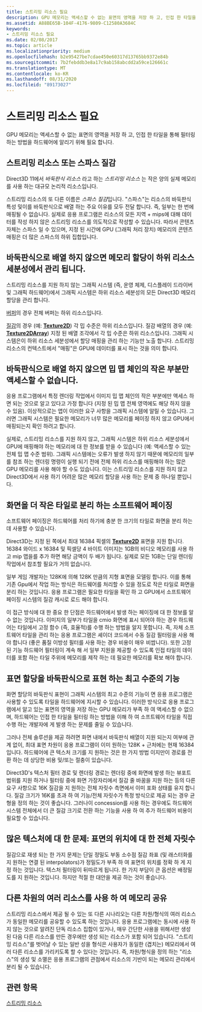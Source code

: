 ```yaml
---
title: 스트리밍 리소스 필요
description: GPU 메모리는 액세스할 수 없는 표면의 영역을 저장 하 고, 인접 한 타일을 통해 필터링 하는 방법을 하드웨어에 알리기 위해 필요 합니다.
ms.assetid: A88BE65B-104F-4176-9809-C12580A3684C
keywords:
- 스트리밍 리소스 필요
ms.date: 02/08/2017
ms.topic: article
ms.localizationpriority: medium
ms.openlocfilehash: b2e95427be7cdae450e60317d13765bb9372e84b
ms.sourcegitcommit: 7b2febddb3e8a17c9ab158abcdd2a59ce126661c
ms.translationtype: MT
ms.contentlocale: ko-KR
ms.lasthandoff: 08/31/2020
ms.locfileid: "89173027"
---
```

# <a name="the-need-for-streaming-resources"></a>스트리밍 리소스 필요


GPU 메모리는 액세스할 수 없는 표면의 영역을 저장 하 고, 인접 한 타일을 통해 필터링 하는 방법을 하드웨어에 알리기 위해 필요 합니다.

## <a name="span-idstreaming_resources_or_sparse_texturesspanspan-idstreaming_resources_or_sparse_texturesspanspan-idstreaming_resources_or_sparse_texturesspanstreaming-resources-or-sparse-textures"></a><span id="Streaming_resources_or_sparse_textures"></span><span id="streaming_resources_or_sparse_textures"></span><span id="STREAMING_RESOURCES_OR_SPARSE_TEXTURES"></span>스트리밍 리소스 또는 스파스 질감


Direct3D 11에서 *바둑판식 리소스* 라고 하는 *스트리밍 리소스* 는 작은 양의 실제 메모리를 사용 하는 대규모 논리적 리소스입니다.

스트리밍 리소스의 또 다른 이름은 *스파스 질감*입니다. "스파스"는 리소스의 바둑판식 특성 및이를 바둑판식으로 배열 하는 주요 이유를 모두 전달 합니다. 즉, 일부는 한 번에 매핑될 수 없습니다. 실제로 응용 프로그램은 리소스의 모든 지역 + mips에 대해 데이터를 작성 하지 않은 스트리밍 리소스를 의도적으로 작성할 수 있습니다. 따라서 콘텐츠 자체는 스파스 일 수 있으며, 지정 된 시간에 GPU (그래픽 처리 장치) 메모리의 콘텐츠 매핑은 더 많은 스파스의 하위 집합입니다.

## <a name="span-idwithout_tiling__memory_allocations_are_managed_at_subresource_granularityspanspan-idwithout_tiling__memory_allocations_are_managed_at_subresource_granularityspanspan-idwithout_tiling__memory_allocations_are_managed_at_subresource_granularityspanwithout-tiling-memory-allocations-are-managed-at-subresource-granularity"></a><span id="Without_tiling__memory_allocations_are_managed_at_subresource_granularity"></span><span id="without_tiling__memory_allocations_are_managed_at_subresource_granularity"></span><span id="WITHOUT_TILING__MEMORY_ALLOCATIONS_ARE_MANAGED_AT_SUBRESOURCE_GRANULARITY"></span>바둑판식으로 배열 하지 않으면 메모리 할당이 하위 리소스 세분성에서 관리 됩니다.


스트리밍 리소스를 지원 하지 않는 그래픽 시스템 (즉, 운영 체제, 디스플레이 드라이버 및 그래픽 하드웨어)에서 그래픽 시스템은 하위 리소스 세분성의 모든 Direct3D 메모리 할당을 관리 합니다.

[버퍼](introduction-to-buffers.md)의 경우 전체 버퍼는 하위 리소스입니다.

[질감](textures.md)의 경우 (예: [**Texture2D**](/windows/desktop/direct3dhlsl/sm5-object-texture2d)) 각 밉 수준은 하위 리소스입니다. 질감 배열의 경우 (예: [**Texture2DArray**](/windows/desktop/direct3dhlsl/sm5-object-texture2darray)) 지정 된 배열 조각에서 각 밉 수준은 하위 리소스입니다. 그래픽 시스템은이 하위 리소스 세분성에서 할당 매핑을 관리 하는 기능만 노출 합니다. 스트리밍 리소스의 컨텍스트에서 "매핑"은 GPU에 데이터를 표시 하는 것을 의미 합니다.

## <a name="span-idwithout_tiling__can_t_access_only_a_small_portion_of_mipmap_chainspanspan-idwithout_tiling__can_t_access_only_a_small_portion_of_mipmap_chainspanspan-idwithout_tiling__can_t_access_only_a_small_portion_of_mipmap_chainspanwithout-tiling-cant-access-only-a-small-portion-of-mipmap-chain"></a><span id="Without_tiling__can_t_access_only_a_small_portion_of_mipmap_chain"></span><span id="without_tiling__can_t_access_only_a_small_portion_of_mipmap_chain"></span><span id="WITHOUT_TILING__CAN_T_ACCESS_ONLY_A_SMALL_PORTION_OF_MIPMAP_CHAIN"></span>바둑판식으로 배열 하지 않으면 밉 맵 체인의 작은 부분만 액세스할 수 없습니다.


응용 프로그램에서 특정 렌더링 작업에서 이미지 밉 맵 체인의 작은 부분에만 액세스 하면 되는 것으로 알고 있다고 가정 합니다 (지정 된 밉 맵 전체 영역에도 해당 하지 않을 수 있음). 이상적으로는 앱이 이러한 요구 사항을 그래픽 시스템에 알릴 수 있습니다. 그러면 그래픽 시스템은 필요한 메모리가 너무 많은 메모리를 페이징 하지 않고 GPU에서 매핑되는지 확인 하려고 합니다.

실제로, 스트리밍 리소스를 지원 하지 않고, 그래픽 시스템은 하위 리소스 세분성에서 GPU에 매핑해야 하는 메모리에 대 한 정보를 받을 수 있습니다 (예: 액세스할 수 있는 전체 밉 맵 수준 범위). 그래픽 시스템에는 오류가 발생 하지 않기 때문에 메모리의 일부를 참조 하는 렌더링 명령이 실행 되기 전에 전체 하위 리소스를 매핑해야 하는 많은 GPU 메모리를 사용 해야 할 수도 있습니다. 이는 스트리밍 리소스를 지원 하지 않고 Direct3D에서 사용 하기 어려운 많은 메모리 할당을 사용 하는 문제 중 하나일 뿐입니다.

## <a name="span-idsoftware_paging_to_break_the_surface_into_smaller_tilesspanspan-idsoftware_paging_to_break_the_surface_into_smaller_tilesspanspan-idsoftware_paging_to_break_the_surface_into_smaller_tilesspansoftware-paging-to-break-the-surface-into-smaller-tiles"></a><span id="Software_paging_to_break_the_surface_into_smaller_tiles"></span><span id="software_paging_to_break_the_surface_into_smaller_tiles"></span><span id="SOFTWARE_PAGING_TO_BREAK_THE_SURFACE_INTO_SMALLER_TILES"></span>화면을 더 작은 타일로 분리 하는 소프트웨어 페이징


소프트웨어 페이징은 하드웨어를 처리 하기에 충분 한 크기의 타일로 화면을 분리 하는 데 사용할 수 있습니다.

Direct3D는 지정 된 쪽에서 최대 16384 픽셀의 [**Texture2D**](/windows/desktop/direct3dhlsl/sm5-object-texture2d) 표면을 지원 합니다. 16384 와이드 x 16384 및 픽셀당 4 바이트 이미지는 1GB의 비디오 메모리를 사용 하 고 mip 맵을를 추가 하면 해당 금액이 두 배가 됩니다. 실제로 모든 1GB는 단일 렌더링 작업에서 참조할 필요가 거의 없습니다.

일부 게임 개발자는 128K에 의해 128K 만큼의 지형 표면을 모델링 합니다. 이를 통해 기존 Gpu에서 작업 하는 방식은 하드웨어를 처리할 수 있을 정도로 작은 타일로 화면을 분리 하는 것입니다. 응용 프로그램은 필요한 타일을 확인 하 고 GPU에서 소프트웨어 페이징 시스템의 질감 캐시로 로드 해야 합니다.

이 접근 방식에 대 한 중요 한 단점은 하드웨어에서 발생 하는 페이징에 대 한 정보를 알 수 없는 것입니다. 이미지의 일부가 타일을 cmio 화면에 표시 되어야 하는 경우 하드웨어는 타일에서 고정 함수 (즉, 효율적)를 수행 하는 방법을 알지 못합니다. 즉, 자체 소프트웨어 타일을 관리 하는 응용 프로그램은 셰이더 코드에서 수동 질감 필터링을 사용 해야 합니다 (좋은 품질 이방성 필터를 사용 하는 경우 비용이 매우 비쌉니다). 또한 고정 된 기능 하드웨어 필터링이 계속 해 서 일부 지원을 제공할 수 있도록 인접 타일의 데이터를 포함 하는 타일 주위에 메모리를 제작 하는 데 필요한 메모리를 확보 해야 합니다.

## <a name="span-idmaking_tiled_representation_of_surface_allocations_a_first-class_featurespanspan-idmaking_tiled_representation_of_surface_allocations_a_first-class_featurespanspan-idmaking_tiled_representation_of_surface_allocations_a_first-class_featurespanmaking-tiled-representation-of-surface-allocations-a-first-class-feature"></a><span id="Making_tiled_representation_of_surface_allocations_a_first-class_feature"></span><span id="making_tiled_representation_of_surface_allocations_a_first-class_feature"></span><span id="MAKING_TILED_REPRESENTATION_OF_SURFACE_ALLOCATIONS_A_FIRST-CLASS_FEATURE"></span>표면 할당을 바둑판식으로 표현 하는 최고 수준의 기능


화면 할당의 바둑판식 표현이 그래픽 시스템의 최고 수준의 기능이 면 응용 프로그램은 사용할 수 있도록 타일을 하드웨어에 지시할 수 있습니다. 이러한 방식으로 응용 프로그램에서 알고 있는 표면의 영역을 저장 하는 GPU 메모리가 부족 하 여 액세스할 수 없으며, 하드웨어는 인접 한 타일을 필터링 하는 방법을 이해 하 여 소프트웨어 타일을 직접 수행 하는 개발자에 게 발생 하는 문제를 줄일 수 있습니다.

그러나 전체 솔루션을 제공 하려면 화면 내에서 바둑판식 배열이 지원 되는지 여부에 관계 없이, 최대 표면 차원이 응용 프로그램이 이미 원하는 128K + 근처에는 현재 16384입니다. 하드웨어에 큰 텍스처 크기를 지 원하는 것은 한 가지 방법 이지만이 경로를 전환 하는 데 상당한 비용 및/또는 절충이 있습니다.

Direct3D's 텍스처 필터 경로 및 렌더링 경로는 렌더링 중에 화면에 발생 하는 뷰포트 범위를 지원 하거나 필터링 중에 화면 가장자리에서 질감 줄 바꿈을 지원 하는 등의 다른 요구 사항으로 16K 질감을 지 원하는 전체 자릿수 측면에서 이미 포화 상태를 유지 합니다. 질감 크기가 16K를 초과 하 여 기능/전체 자릿수가 특정 방식으로 제공 되는 경우 균형을 정의 하는 것이 좋습니다. 그러나이 concession를 사용 하는 경우에도 하드웨어 시스템 전체에서 더 큰 질감 크기로 전환 하는 기능을 사용 하 여 추가 하드웨어 비용이 필요할 수 있습니다.

## <a name="span-idissue_with_large_textures__precision_for_locations_on_surfacespanspan-idissue_with_large_textures__precision_for_locations_on_surfacespanspan-idissue_with_large_textures__precision_for_locations_on_surfacespanissue-with-large-textures-precision-for-locations-on-surface"></a><span id="Issue_with_large_textures__precision_for_locations_on_surface"></span><span id="issue_with_large_textures__precision_for_locations_on_surface"></span><span id="ISSUE_WITH_LARGE_TEXTURES__PRECISION_FOR_LOCATIONS_ON_SURFACE"></span>많은 텍스처에 대 한 문제: 표면의 위치에 대 한 전체 자릿수


질감으로 재생 되는 한 가지 문제는 단일 정밀도 부동 소수점 질감 좌표 (및 래스터화를 지 원하는 연결 된 interpolators)가 정밀도가 부족 하 여 표면의 위치를 정확 하 게 지정 하는 것입니다. 텍스처 필터링이 뒤따르게 됩니다. 한 가지 부담이 큰 옵션은 배정밀도를 지 원하는 것입니다. 하지만 적절 한 대안을 제공 하는 것이 좋습니다.

## <a name="span-idenabling_multiple_resources_of_different_dimensions_to_share_memoryspanspan-idenabling_multiple_resources_of_different_dimensions_to_share_memoryspanspan-idenabling_multiple_resources_of_different_dimensions_to_share_memoryspanenabling-multiple-resources-of-different-dimensions-to-share-memory"></a><span id="Enabling_multiple_resources_of_different_dimensions_to_share_memory"></span><span id="enabling_multiple_resources_of_different_dimensions_to_share_memory"></span><span id="ENABLING_MULTIPLE_RESOURCES_OF_DIFFERENT_DIMENSIONS_TO_SHARE_MEMORY"></span>다른 차원의 여러 리소스를 사용 하 여 메모리 공유


스트리밍 리소스에서 제공 될 수 있는 또 다른 시나리오는 다른 차원/형식의 여러 리소스가 동일한 메모리를 공유할 수 있도록 하는 것입니다. 응용 프로그램에는 동시에 사용 하지 않는 것으로 알려진 단독 리소스 집합이 있거나, 매우 간단한 사용을 위해서만 생성 된 다음 다른 리소스를 만든 경우에만 생성 되는 리소스가 포함 되어 있습니다. "스트리밍 리소스"를 벗어날 수 있는 일반 성을 형식은 사용자가 동일한 (겹치는) 메모리에서 여러 다른 리소스를 가리키도록 할 수 있다는 것입니다. 즉, 차원/형식을 정의 하는 "리소스"의 생성 및 소멸은 응용 프로그램의 관점에서 리소스의 기반이 되는 메모리 관리에서 분리 될 수 있습니다.

## <a name="span-idrelated-topicsspanrelated-topics"></a><span id="related-topics"></span>관련 항목


[스트리밍 리소스](streaming-resources.md)

 

 